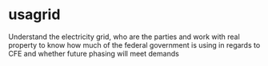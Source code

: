# usagrid
Understand the electricity grid, who are the parties and work with real property to know how much of the federal government is using in regards to CFE and whether future phasing will meet demands

